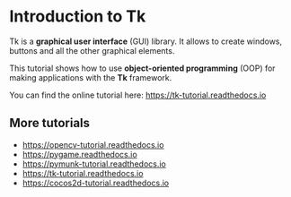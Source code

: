 Introduction to Tk
==================

Tk is a **graphical user interface** (GUI) library. It allows to create windows, buttons and all the other graphical elements.

This tutorial shows how to use **object-oriented programming** (OOP)
for making applications with the **Tk** framework.

You can find the online tutorial here: https://tk-tutorial.readthedocs.io

More tutorials
--------------

* https://opencv-tutorial.readthedocs.io
* https://pygame.readthedocs.io
* https://pymunk-tutorial.readthedocs.io
* https://tk-tutorial.readthedocs.io
* https://cocos2d-tutorial.readthedocs.io